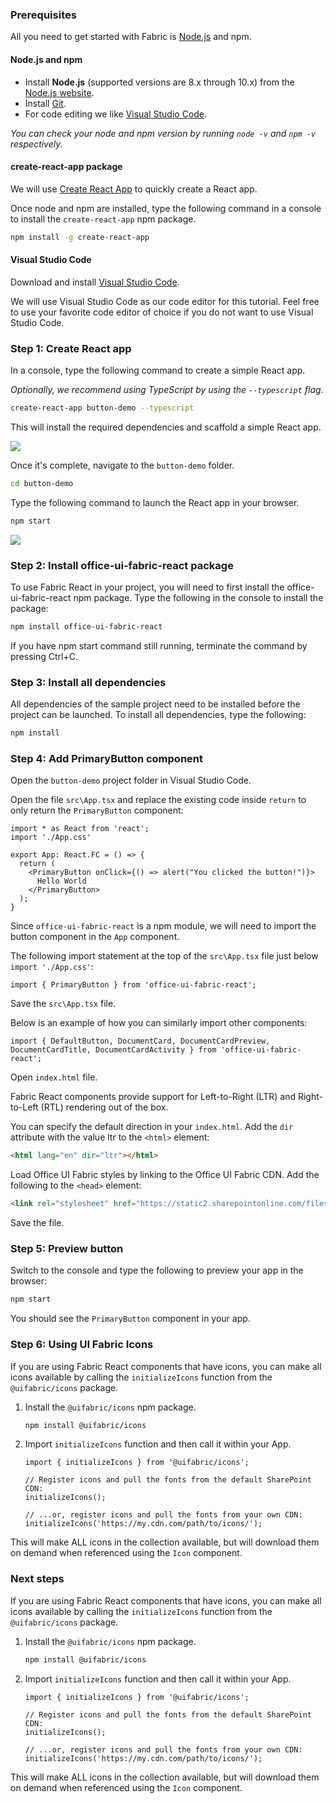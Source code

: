 ### Prerequisites

All you need to get started with Fabric is [Node.js](https://nodejs.org/en/) and npm.

#### Node.js and npm

- Install **Node.js** (supported versions are 8.x through 10.x) from the [Node.js website](https://nodejs.org/en/).
- Install [Git](https://git-scm.com/).
- For code editing we like [Visual Studio Code](https://code.visualstudio.com/).

_You can check your node and npm version by running `node -v` and `npm -v` respectively._

#### create-react-app package

We will use [Create React App](https://facebook.github.io/react/blog/2016/07/22/create-apps-with-no-configuration.html) to quickly create a React app.

Once node and npm are installed, type the following command in a console to install the `create-react-app` npm package.

```bash
npm install -g create-react-app
```

#### Visual Studio Code

Download and install [Visual Studio Code](https://code.visualstudio.com/).

We will use Visual Studio Code as our code editor for this tutorial. Feel free to use your favorite code editor of choice if you do not want to use Visual Studio Code.

### Step 1: Create React app

In a console, type the following command to create a simple React app.

_Optionally, we recommend using TypeScript by using the `--typescript` flag._

```bash
create-react-app button-demo --typescript
```

This will install the required dependencies and scaffold a simple React app.

![](https://github.com/OfficeDev/office-ui-fabric-react/wiki/images/create-react-app-created.png)

Once it's complete, navigate to the `button-demo` folder.

```bash
cd button-demo
```

Type the following command to launch the React app in your browser.

```bash
npm start
```

![](https://github.com/OfficeDev/office-ui-fabric-react/wiki/images/create-react-app-preview.png)

### Step 2: Install office-ui-fabric-react package

To use Fabric React in your project, you will need to first install the office-ui-fabric-react npm package. Type the following in the console to install the package:

```bash
npm install office-ui-fabric-react
```

If you have npm start command still running, terminate the command by pressing Ctrl+C.

### Step 3: Install all dependencies

All dependencies of the sample project need to be installed before the project can be launched. To install all dependencies, type the following:

```bash
npm install
```

### Step 4: Add PrimaryButton component

Open the `button-demo` project folder in Visual Studio Code.

Open the file `src\App.tsx` and replace the existing code inside `return` to only return the `PrimaryButton` component:

```tsx
import * as React from 'react';
import './App.css'

export App: React.FC = () => {
  return (
    <PrimaryButton onClick={() => alert("You clicked the button!")}>
      Hello World
    </PrimaryButton>
  );
}
```

Since `office-ui-fabric-react` is a npm module, we will need to import the button component in the `App` component.

The following import statement at the top of the `src\App.tsx` file just below `import './App.css'`:

```tsx
import { PrimaryButton } from 'office-ui-fabric-react';
```

Save the `src\App.tsx` file.

Below is an example of how you can similarly import other components:

```tsx
import { DefaultButton, DocumentCard, DocumentCardPreview, DocumentCardTitle, DocumentCardActivity } from 'office-ui-fabric-react';
```

Open `index.html` file.

Fabric React components provide support for Left-to-Right (LTR) and Right-to-Left (RTL) rendering out of the box.

You can specify the default direction in your `index.html`. Add the `dir` attribute with the value ltr to the `<html>` element:

```html
<html lang="en" dir="ltr"></html>
```

Load Office UI Fabric styles by linking to the Office UI Fabric CDN. Add the following to the `<head>` element:

```html
<link rel="stylesheet" href="https://static2.sharepointonline.com/files/fabric/office-ui-fabric-core/9.6.1/css/fabric.min.css" />
```

Save the file.

### Step 5: Preview button

Switch to the console and type the following to preview your app in the browser:

```bash
npm start
```

You should see the `PrimaryButton` component in your app.

### Step 6: Using UI Fabric Icons

If you are using Fabric React components that have icons, you can make all icons available by calling the `initializeIcons` function from the `@uifabric/icons` package.

1. Install the `@uifabric/icons` npm package.

   ```bash
   npm install @uifabric/icons
   ```

2. Import `initializeIcons` function and then call it within your App.

   ```tsx
   import { initializeIcons } from '@uifabric/icons';

   // Register icons and pull the fonts from the default SharePoint CDN:
   initializeIcons();

   // ...or, register icons and pull the fonts from your own CDN:
   initializeIcons('https://my.cdn.com/path/to/icons/');
   ```

This will make ALL icons in the collection available, but will download them on demand when referenced using the `Icon` component.

### Next steps

If you are using Fabric React components that have icons, you can make all icons available by calling the `initializeIcons` function from the `@uifabric/icons` package.

1. Install the `@uifabric/icons` npm package.

   ```bash
   npm install @uifabric/icons
   ```

2. Import `initializeIcons` function and then call it within your App.

   ```tsx
   import { initializeIcons } from '@uifabric/icons';

   // Register icons and pull the fonts from the default SharePoint CDN:
   initializeIcons();

   // ...or, register icons and pull the fonts from your own CDN:
   initializeIcons('https://my.cdn.com/path/to/icons/');
   ```

This will make ALL icons in the collection available, but will download them on demand when referenced using the `Icon` component.
